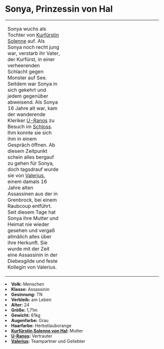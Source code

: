 # Sonya, Prinzessin von Hal

<table>
<tr><td>
<p>
Sonya wuchs als Tochter von <a href="Solenne.md">Kurfürstin Solenne</a> auf. Als Sonya noch recht jung war, verstarb ihr
Vater, der Kurfürst, in einer verheerenden Schlacht gegen Monster auf See. Seitdem war Sonya in sich gekehrt und jedem
gegenüber abweisend. Als Sonya 16 Jahre alt war, kam der wanderende Kleriker <a href="U-Ranos.md">U-Ranos</a> zu Besuch
im <a href="Blooming-Fjord.md" anchor="bl-tenschloss-frelia">Schloss</a>. Ihm konnte sie sich ihm in einem Gespräch
öffnen. Ab diesem Zeitpunkt schein alles bergauf zu gehen für Sonya, doch tagsdrauf wurde sie von
<a href="Valerius.md">Valerius</a>, einem damals 16 Jahre alten Assassinen aus der
<a href="Northern-Grenbrock.md" anchor="diebesgilde"></a> in Grenbrock, bei einem Raubcoup entführt. Seit diesem Tage
hat Sonya ihre Mutter und Heimat nie wieder gesehen und vergaß allmälich alles über ihre Herkunft. Sie wurde mit der
Zeit eine Assassinin in der Diebesgilde und feste Kollegin von Valerius.
</p>

</td><td width="300">
<!-- Edit here -->
<img src="sonya.png" alt="" />
</td></tr>
</table>

<procedure title="Allgemeine Informationen">
<list columns="3">
<li><b>Volk:</b> Menschen</li>
<li><b>Klasse:</b> Assassinin</li>
<li><b>Gesinnung:</b> TN</li>
<li><b>Verbleib:</b> am Leben</li>
</list>
</procedure>

<procedure title="Aussehen">
<list columns="3">
<li><b>Alter:</b> 24</li>
<li><b>Größe:</b> 1,71m</li>
<li><b>Gewicht:</b> 61kg</li>
<li><b>Augenfarbe:</b> Grau</li>
<li><b>Haarfarbe:</b> Herbstlauborange</li>
</list>
</procedure>

<procedure title="Beziehungen">
<list columns="3">
<li><b><a href="Solenne.md">Kurfürstin Solenne von Hal</a>:</b> Mutter</li>
<li><b><a href="U-Ranos.md">U-Ranos</a>:</b> Vertrauter</li>
<li><b><a href="Valerius.md">Valerius</a>:</b> Teampartner und Geliebter</li>
</list>
</procedure>

<!--
## Notizen

- **Ziele:** 
- **Geheimnisse:** 
-->